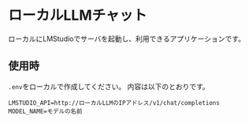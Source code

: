 # ローカルLLMチャット
ローカルにLMStudioでサーバを起動し、利用できるアプリケーションです。
## 使用時
`.env`をローカルで作成してください。
内容は以下のとおりです。
```.env.sample
LMSTUDIO_API=http://ローカルLLMのIPアドレス/v1/chat/completions
MODEL_NAME=モデルの名前
```